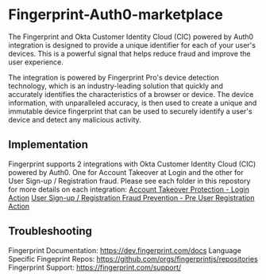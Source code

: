 # Fingerprint-Auth0-marketplace

The Fingerprint and Okta Customer Identity Cloud (CIC) powered by Auth0 integration is designed to provide a unique identifier for each of your user's devices. This is a powerful signal that helps reduce fraud and improve the user experience. 

The integration is powered by Fingerprint Pro's device detection technology, which is an industry-leading solution that quickly and accurately identifies the characteristics of a browser or device. The device information, with unparalleled accuracy, is then used to create a unique and immutable device fingerprint that can be used to securely identify a user's device and detect any malicious activity.

## Implementation

Fingerprint supports 2 integrations with Okta Customer Identity Cloud (CIC) powered by Auth0. One for Account Takeover at Login and the other for User Sign-up / Registration fraud. Please see each folder in this repostory for more details on each integration:
[Account Takeover Protection - Login Action](https://github.com/jrhughes90/Fingerprint-Auth0-marketplace/tree/main/login-action)
[User Sign-up / Registration Fraud Prevention - Pre User Registration Action](https://github.com/jrhughes90/Fingerprint-Auth0-marketplace/tree/main/pre-user-registration-action)

## Troubleshooting

Fingerprint Documentation: https://dev.fingerprint.com/docs
Language Specific Fingeprint Repos: https://github.com/orgs/fingerprintjs/repositories
Fingerprint Support: https://fingerprint.com/support/
